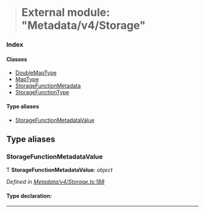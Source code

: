 > # External module: "Metadata/v4/Storage"

### Index

#### Classes

* [DoubleMapType](../classes/_metadata_v4_storage_.doublemaptype.md)
* [MapType](../classes/_metadata_v4_storage_.maptype.md)
* [StorageFunctionMetadata](../classes/_metadata_v4_storage_.storagefunctionmetadata.md)
* [StorageFunctionType](../classes/_metadata_v4_storage_.storagefunctiontype.md)

#### Type aliases

* [StorageFunctionMetadataValue](_metadata_v4_storage_.md#storagefunctionmetadatavalue)

## Type aliases

###  StorageFunctionMetadataValue

Ƭ **StorageFunctionMetadataValue**: *object*

*Defined in [Metadata/v4/Storage.ts:188](https://github.com/polkadot-js/api/blob/b517613/packages/types/src/Metadata/v4/Storage.ts#L188)*

#### Type declaration:

___